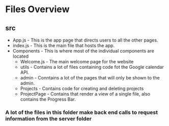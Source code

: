 # Files Overview #

## src ##
* App.js - This is the app page that directs users to all the other pages.
* index.js - This is the main file that hosts the app.
* Components - This is where most of the individual components are located
  * Welcome.js - The main welcome page for the website
  * utils - Contains a lot of files containing code fot the Google calendar API.
  * admin - Conntains a lot of the pages that will only be shown to the admin.
  * Projects - Contains code for creating and deleting projects
  * ProjectPage - Contains that render a view of a single file, also contains the Progress Bar.
### A lot of the files in this folder make back end calls to request information from the server folder ###
  
